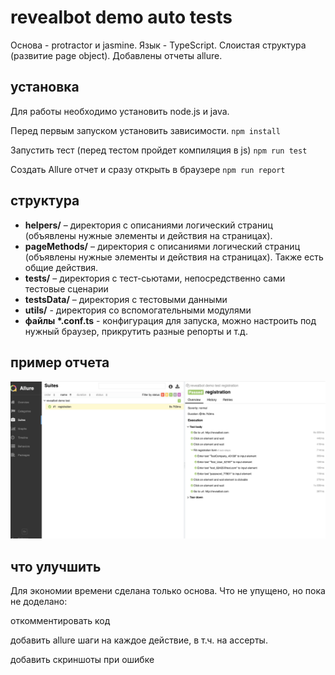 # revealbot demo auto tests

Основа - protractor и jasmine. Язык - TypeScript. Слоистая структура (развитие page object). Добавлены отчеты allure.

## установка

Для работы необходимо установить node.js и java.

Перед первым запуском установить зависимости.
`npm install`

Запустить тест (перед тестом пройдет компиляция в js)
`npm run test`

Создать Allure отчет и сразу открыть в браузере
`npm run report`

## структура

* **helpers/** – директория с описаниями логический страниц (объявлены нужные элементы и действия на страницах).
* **pageMethods/** – директория с описаниями логический страниц (объявлены нужные элементы и действия на страницах). Также есть общие действия.
* **tests/** – директория с тест-сьютами, непосредственно сами тестовые сценарии
* **testsData/** – директория с тестовыми данными
* **utils/** - директория со вспомогательными модулями
* **файлы \*.conf.ts** - конфигурация для запуска, можно настроить под нужный браузер, прикрутить разные репорты и т.д.

## пример отчета
![Screenshot](allure_rep.png)

## что улучшить

Для экономии времени сделана только основа. Что не упущено, но пока не доделано:

откомментировать код

добавить allure шаги на каждое действие, в т.ч. на ассерты.

добавить скриншоты при ошибке
